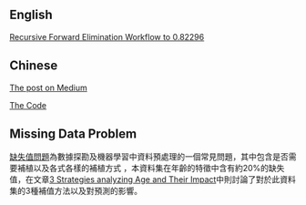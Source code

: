## English 

[Recursive Forward Elimination Workflow to 0.82296](https://github.com/YLTsai0609/Kaggle-Titanic-Top3-percent/blob/master/Recursive%20Forward%20Elimination%20Workflow%20to%200.82296.ipynb)


## Chinese 

[The post on Medium](https://medium.com/@yulongtsai/https-medium-com-yulongtsai-titanic-top3-8e64741cc11f)

[The Code](https://github.com/YLTsai0609/Kaggle-Titanic-Top3-percent/blob/master/Titanic%20Top%203%25%20on%20Medium.ipynb)


## Missing Data Problem
[缺失值問題](https://zh.wikipedia.org/wiki/缺失数据)為數據探勘及機器學習中資料預處理的一個常見問題，其中包含是否需要補植以及各式各樣的補植方式
，本資料集在年齡的特徵中含有約20%的缺失值，在文章[3 Strategies analyzing Age and Their Impact](https://github.com/YLTsai0609/Kaggle-Titanic-Top3-percent/blob/master/3%20Strategies%20analyzing%20Age%20and%20Their%20Impact%20.ipynb)中則討論了對於此資料集的3種補值方法以及對預測的影響。
